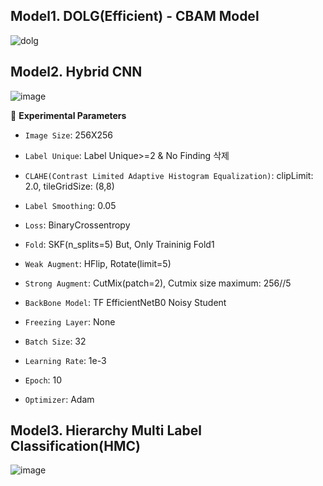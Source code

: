## Model1. DOLG(Efficient) - CBAM Model

![dolg](https://github.com/user-attachments/assets/a02f999e-8cfd-41fd-94bd-e13889a7cbe8)

## Model2. Hybrid CNN 

![image](https://github.com/user-attachments/assets/2cd6ec7a-b4ae-4401-be2f-98752c154692)

📌 **Experimental Parameters**
    
- `Image Size`: 256X256
    
- `Label Unique`: Label Unique>=2 & No Finding 삭제 
    
- `CLAHE(Contrast Limited Adaptive Histogram Equalization)`: clipLimit: 2.0, tileGridSize: (8,8) 

- `Label Smoothing`: 0.05
    
- `Loss`: BinaryCrossentropy
    
- `Fold`: SKF(n_splits=5) But, Only Traininig Fold1
    
- `Weak Augment`: HFlip, Rotate(limit=5)
    
- `Strong Augment`: CutMix(patch=2), Cutmix size maximum: 256//5
  
- `BackBone Model`: TF EfficientNetB0 Noisy Student
    
- `Freezing Layer`: None
    
- `Batch Size`: 32
    
- `Learning Rate`: 1e-3
    
- `Epoch`: 10
    
- `Optimizer`: Adam

## Model3. Hierarchy Multi Label Classification(HMC)
![image](https://github.com/user-attachments/assets/fb132fad-5885-4bbd-9428-5019ce5b7424)

